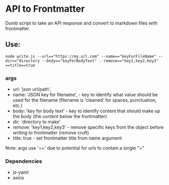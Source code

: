 # API to Frontmatter
Dumb script to take an API response and convert to markdown files with frontmatter. 


## Use:
```
node write.js --url=="https://my.url.com" --name=="keyForFileName" --dir=="directory --body=="keyForBodyText" --remove=="key1,key2,key3" ==title==true
```
 ### args

   * url: 'json url/path',
   *  name: 'JSON key for filename',      - key to identify what value should be used for the filename (filename is 'cleaned' for spaces, punctuation, etc.)
   * body: 'key for body text'           - key to identify content that should make up the body (the content below the frontmatter)
   * dir: 'directory to make'
   * remove: 'key1,key2,key3'            - remove specific keys from the object before writing to frontmatter (remove cruft)
   * title: true                         - set frontmatter title from name argument

Note: args use '==' due to potential for urls to contain a single "="


### Dependencies
* js-yaml
* axios
